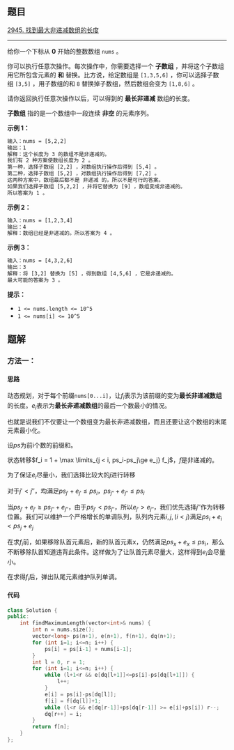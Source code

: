 ## 题目

[2945. 找到最大非递减数组的长度](https://leetcode.cn/problems/find-maximum-non-decreasing-array-length/description/)

---

给你一个下标从 **0** 开始的整数数组 `nums` 。

你可以执行任意次操作。每次操作中，你需要选择一个 **子数组** ，并将这个子数组用它所包含元素的 **和** 替换。比方说，给定数组是 `[1,3,5,6]` ，你可以选择子数组 `[3,5]` ，用子数组的和 `8` 替换掉子数组，然后数组会变为 `[1,8,6]` 。

请你返回执行任意次操作以后，可以得到的 **最长非递减** 数组的长度。

**子数组** 指的是一个数组中一段连续 **非空** 的元素序列。

  

**示例 1：**

```txt
输入：nums = [5,2,2]
输出：1
解释：这个长度为 3 的数组不是非递减的。
我们有 2 种方案使数组长度为 2 。
第一种，选择子数组 [2,2] ，对数组执行操作后得到 [5,4] 。
第二种，选择子数组 [5,2] ，对数组执行操作后得到 [7,2] 。
这两种方案中，数组最后都不是 非递减 的，所以不是可行的答案。
如果我们选择子数组 [5,2,2] ，并将它替换为 [9] ，数组变成非递减的。
所以答案为 1 。
```

**示例 2：**

```txt
输入：nums = [1,2,3,4]
输出：4
解释：数组已经是非递减的。所以答案为 4 。
```

**示例 3：**

```txt
输入：nums = [4,3,2,6]
输出：3
解释：将 [3,2] 替换为 [5] ，得到数组 [4,5,6] ，它是非递减的。
最大可能的答案为 3 。
```
  

**提示：**

-   `1 <= nums.length <= 10^5`
-   `1 <= nums[i] <= 10^5`

  

## 题解

### 方法一：

#### 思路

动态规划，对于每个前缀`nums[0...i]`，让$f_{i}$表示为该前缀的变为**最长非递减数组**的长度。$e_{i}$表示为**最长非递减数组**的最后一个数最小的情况。

也就是说我们不仅要让一个数组变为最长非递减数组，而且还要让这个数组的末尾元素最小化。

设$ps$为前i个数的前缀和。

状态转移$f_i = 1 + \max \limits_{j < i, ps_i-ps_j\ge e_j} f_j$，$f$是非递减的。

为了保证$e_i$尽量小，我们选择比较大的$j$进行转移

对于$j' < j''$，均满足$ps_{j'}+e_{j'}\le ps_i$，$ps_{j''}+e_{j''}\le ps_i$

当$ps_{j'}+e_{j'} \ge ps_{j''}+e_{j''}$，由于$ps_{j'} < ps_{j''}$，所以$e_{j'}>e_{j''}$，我们优先选择$j''$作为转移位置。我们可以维护一个严格增长的单调队列，队列内元素$i,j,(i<j)$满足$ps_{i}+e_{i} < ps_{j}+e_{j}$

在求$f_i$前，如果移除队首元素后，新的队首元素x，仍然满足$ps_{x}+e_{x} \le ps_{i}$，那么不断移除队首知道违背此条件。这样做为了让队首元素尽量大，这样得到$e_i$会尽量小。

在求得$f_i$后，弹出队尾元素维护队列单调。





#### 代码

```C++
class Solution {
public:
    int findMaximumLength(vector<int>& nums) {
        int n = nums.size();
        vector<long> ps(n+1), e(n+1), f(n+1), dq(n+1);
        for (int i=1; i<=n; i++) {
            ps[i] = ps[i-1] + nums[i-1];
        }
        int l = 0, r = 1;
        for (int i=1; i<=n; i++) {
            while (l+1<r && e[dq[l+1]]<=ps[i]-ps[dq[l+1]]) {
                l++;
            }
            e[i] = ps[i]-ps[dq[l]];
            f[i] = f[dq[l]]+1;
            while (l<r && e[dq[r-1]]+ps[dq[r-1]] >= e[i]+ps[i]) r--;
            dq[r++] = i;
        }
        return f[n];
    }
};
```
